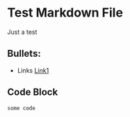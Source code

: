 # Test Markdown File

Just a test

## Bullets:

* Links [Link1](https://example.com)

## Code Block
```
some code
```
